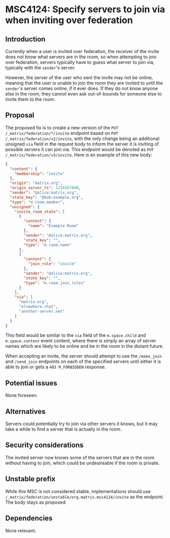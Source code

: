 # MSC4124: Specify servers to join via when inviting over federation

## Introduction

Currently when a user is invited over federation, the receiver of the invite does not know what servers
are in the room, so when attempting to join over federation, servers typically have to guess what server
to join via, typically with the `sender`'s server.

However, the server of the user who sent the invite may not be online, meaning that the user is unable to
join the room they are invited to until the `sender`'s server comes online, if it ever does. If they do not
know anyone else in the room, they cannot even ask out-of-bounds for someone else to invite them to the room.

## Proposal

The proposed fix is to create a new version of the `PUT /_matrix/federation/*/invite` endpoint based on
`PUT /_matrix/federation/v2/invite`, with the only change being an additional unsigned `via` field in the request
body to inform the server it is inviting of possible servers it can join via. This endpoint would be denoted as
`PUT /_matrix/federation/v3/invite`. Here is an example of this new body:

```json
{
  "content": {
    "membership": "invite"
  },
  "origin": "matrix.org",
  "origin_server_ts": 1234567890,
  "sender": "@alice:matrix.org",
  "state_key": "@bob:example.org",
  "type": "m.room.member",
  "unsigned": {
    "invite_room_state": [
      {
        "content": {
          "name": "Example Room"
        },
        "sender": "@alice:matrix.org",
        "state_key": "",
        "type": "m.room.name"
      },
      {
        "content": {
          "join_rule": "invite"
        },
        "sender": "@alice:matrix.org",
        "state_key": "",
        "type": "m.room.join_rules"
      }
    ],
    "via": [
      "matrix.org",
      "elsewhere.chat",
      "another-server.net"
    ]
  }
}
```

This field would be similar to the `via` field of the `m.space.child` and `m.space.content` event content,
where there is simply an array of server names which are likely to be online and be in the room in the distant
future.

When accepting an invite, the server should attempt to use the `/make_join` and `/send_join` endpoints on each
of the specified servers until either it is able to join or gets a `403 M_FORBIDDEN` response.

## Potential issues

None foreseen.

## Alternatives

Servers could potentially try to join via other servers it knows, but it may take a while to find a server that
is actually in the room.

## Security considerations

The invited server now knows some of the servers that are in the room without having to join, which could be
undesireable if the room is private.

## Unstable prefix

While this MSC is not considered stable, implementations should use
`/_matrix/federation/unstable/org.matrix.msc4124/invite` as the endpoint. The body stays as proposed.

## Dependencies

None relevant.
